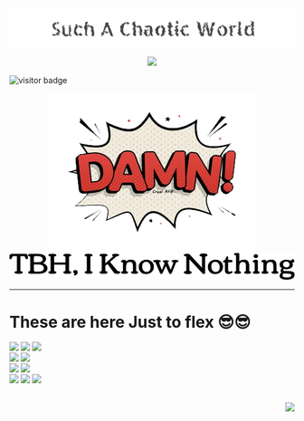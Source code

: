 
<img src="./title.svg" />

<p align="center">
<img src="./infinity-full.gif"  />  
</p>

<p align="right">

![visitor badge](https://visitor-badge.glitch.me/badge?page_id=Bishwodahal.visitor-badge)

</p>

<p align="center">
<img src="./lost.png" />
<img src="./tbh.svg"/>

---

# These are here Just to flex 😎😎


</p>



<img src="https://img.shields.io/badge/HTML5-E34F26?style=for-the-badge&logo=html5&logoColor=white" />
<img src="https://img.shields.io/badge/CSS3-1572B6?style=for-the-badge&logo=css3&logoColor=white" />
<img src="https://img.shields.io/badge/JavaScript-323330?style=for-the-badge&logo=javascript&logoColor=F7DF1E" />
<br>
<img src="https://img.shields.io/badge/Tailwind_CSS-38B2AC?style=for-the-badge&logo=tailwind-css&logoColor=white" />
<img src="https://img.shields.io/badge/Vue.js-35495E?style=for-the-badge&logo=vuedotjs&logoColor=4FC08D" />
<br>
<img src="https://img.shields.io/badge/MySQL-00000F?style=for-the-badge&logo=mysql&logoColor=white" />
<img src="https://img.shields.io/badge/SQLite-07405E?style=for-the-badge&logo=sqlite&logoColor=white" />
<br>
<img src="https://img.shields.io/badge/C%2B%2B-00599C?style=for-the-badge&logo=c%2B%2B&logoColor=white" />
<img src="https://img.shields.io/badge/Node.js-339933?style=for-the-badge&logo=nodedotjs&logoColor=white" />
<img src="https://img.shields.io/badge/QT-339933?style=for-the-badge&logo=QT&logoColor=white" />

<br>
<br>
<p align="right">
<a href="https://www.youtube.com/watch?v=dQw4w9WgXcQ">
<img src="https://img.shields.io/badge/-Are%20you%20a%20Nerd%3F-blue"/>
</a>
</p>

 